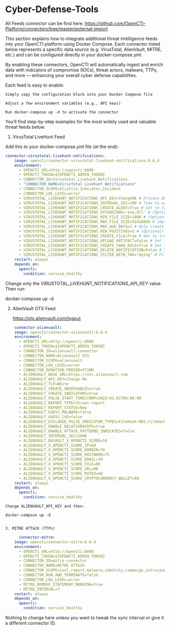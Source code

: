 # Cyber-Defense-Tools

All Feeds connector can be find here:  https://github.com/OpenCTI-Platform/connectors/tree/master/external-import

This section explains how to integrate additional threat intelligence feeds into your OpenCTI platform using Docker Compose. Each connector listed below represents a specific data source (e.g. VirusTotal, AlienVault, MITRE, etc.) and can be configured directly in your docker-compose.yml.

By enabling these connectors, OpenCTI will automatically ingest and enrich data with indicators of compromise (IOCs), threat actors, malware, TTPs, and more — enhancing your overall cyber defense capabilities.

Each feed is easy to enable:

    Simply copy the configuration block into your Docker Compose file

    Adjust a few environment variables (e.g., API keys)

    Run docker-compose up -d to activate the connector

You’ll find step-by-step examples for the most widely used and valuable threat feeds below.



1. VirusTotal LiveHunt Feed

Add this to your docker-compose.yml file (at the end):

```yaml
connector-virustotal-livehunt-notifications:
    image: opencti/connector-virustotal-livehunt-notifications:6.6.4
    environment:
      - OPENCTI_URL=http://opencti:8080
      - OPENCTI_TOKEN=${OPENCTI_ADMIN_TOKEN}
      - CONNECTOR_ID=Virustotal_Livehunt_Notifications
      - "CONNECTOR_NAME=VirusTotal Livehunt Notifications"
      - CONNECTOR_SCOPE=StixFile,Indicator,Incident
      - CONNECTOR_LOG_LEVEL=error
      - VIRUSTOTAL_LIVEHUNT_NOTIFICATIONS_API_KEY=ChangeME # Private API Key
      - VIRUSTOTAL_LIVEHUNT_NOTIFICATIONS_INTERVAL_SEC=300 # Time to wait in seconds between subsequent requests
      - VIRUSTOTAL_LIVEHUNT_NOTIFICATIONS_CREATE_ALERT=True # Set to true to create alerts
      - VIRUSTOTAL_LIVEHUNT_NOTIFICATIONS_EXTENSIONS='exe,dll' # (Optional) Comma separated filter to only download files matching these extensions
      - VIRUSTOTAL_LIVEHUNT_NOTIFICATIONS_MIN_FILE_SIZE=1000 # (Optional) Don't download files smaller than this many bytes
      - VIRUSTOTAL_LIVEHUNT_NOTIFICATIONS_MAX_FILE_SIZE=52428800 # (Optional) Don't download files larger than this many bytes
      - VIRUSTOTAL_LIVEHUNT_NOTIFICATIONS_MAX_AGE_DAYS=3 # Only create the alert if the first submission of the file is not older than `max_age_days`
      - VIRUSTOTAL_LIVEHUNT_NOTIFICATIONS_MIN_POSITIVES=5 # (Optional) Don't download files with less than this many vendors marking malicious
      - VIRUSTOTAL_LIVEHUNT_NOTIFICATIONS_CREATE_FILE=True # Set to true to create file object linked to the alerts
      - VIRUSTOTAL_LIVEHUNT_NOTIFICATIONS_UPLOAD_ARTIFACT=False # Set to true to upload the file to opencti
      - VIRUSTOTAL_LIVEHUNT_NOTIFICATIONS_CREATE_YARA_RULE=True # Set to true to create yara rule linked to the alert and the file
      - VIRUSTOTAL_LIVEHUNT_NOTIFICATIONS_DELETE_NOTIFICATION=False # Set to true to remove livehunt notifications
      - VIRUSTOTAL_LIVEHUNT_NOTIFICATIONS_FILTER_WITH_TAG="mytag" # Filter livehunt notifications with this tag
    restart: always
    depends_on:
      opencti:
        condition: service_healthy
```

Change only the VIRUSTOTAL_LIVEHUNT_NOTIFICATIONS_API_KEY value.
Then run:



docker-compose up -d


2. AlienVault OTX Feed

   https://otx.alienvault.com/logout

```yaml
    connector-alienvault:                                                                                                                                                                 
    image: opencti/connector-alienvault:6.6.4                                                                                                                                           
    environment:
      - OPENCTI_URL=http://opencti:8080
      - OPENCTI_TOKEN=${OPENCTI_ADMIN_TOKEN}
      - CONNECTOR_ID=alienvault-connector
      - CONNECTOR_NAME=AlienVault OTX
      - CONNECTOR_SCOPE=alienvault
      - CONNECTOR_LOG_LEVEL=error
      - CONNECTOR_DURATION_PERIOD=PT30M
      - ALIENVAULT_BASE_URL=https://otx.alienvault.com
      - ALIENVAULT_API_KEY=Change-Me
      - ALIENVAULT_TLP=White
      - ALIENVAULT_CREATE_OBSERVABLES=true
      - ALIENVAULT_CREATE_INDICATORS=true
      - ALIENVAULT_PULSE_START_TIMESTAMP=2023-01-01T00:00:00
      - ALIENVAULT_REPORT_TYPE=threat-report
      - ALIENVAULT_REPORT_STATUS=New
      - ALIENVAULT_GUESS_MALWARE=false
      - ALIENVAULT_GUESS_CVE=false
      - ALIENVAULT_EXCLUDED_PULSE_INDICATOR_TYPES=FileHash-MD5,FileHash-SHA1
      - ALIENVAULT_ENABLE_RELATIONSHIPS=true
      - ALIENVAULT_ENABLE_ATTACK_PATTERNS_INDICATES=false
      - ALIENVAULT_INTERVAL_SEC=1800
      - ALIENVAULT_DEFAULT_X_OPENCTI_SCORE=50
      - ALIENVAULT_X_OPENCTI_SCORE_IP=60
      - ALIENVAULT_X_OPENCTI_SCORE_DOMAIN=70
      - ALIENVAULT_X_OPENCTI_SCORE_HOSTNAME=75 
      - ALIENVAULT_X_OPENCTI_SCORE_EMAIL=70
      - ALIENVAULT_X_OPENCTI_SCORE_FILE=85
      - ALIENVAULT_X_OPENCTI_SCORE_URL=80
      - ALIENVAULT_X_OPENCTI_SCORE_MUTEX=60
      - ALIENVAULT_X_OPENCTI_SCORE_CRYPTOCURRENCY_WALLET=80
    restart: always
    depends_on:
      opencti:
        condition: service_healthy
```

    Change ALIENVAULT_API_KEY and then:

    docker-compose up -d


    3. MITRE ATT&CK (TTPs)

```yaml
      connector-mitre:
    image: opencti/connector-mitre:6.6.4
    environment:
      - OPENCTI_URL=http://opencti:8080
      - OPENCTI_TOKEN=${OPENCTI_ADMIN_TOKEN}
      - CONNECTOR_ID=mitre-connector
      - CONNECTOR_NAME=MITRE ATT&CK
      - CONNECTOR_SCOPE=tool,report,malware,identity,campaign,intrusion-set,attack-pattern,course-of-action,x-mitre-data-source,x-mitre-data-component,x-mitre-matrix,x-mitre-tactic,x-mitre-collection
      - CONNECTOR_RUN_AND_TERMINATE=false
      - CONNECTOR_LOG_LEVEL=error
      - MITRE_REMOVE_STATEMENT_MARKING=true
      - MITRE_INTERVAL=7
    restart: always
    depends_on:
      opencti:
        condition: service_healthy
```

   Nothing to change here unless you want to tweak the sync interval or give it a different connector ID.

 

